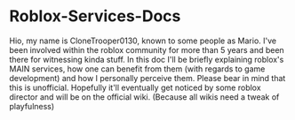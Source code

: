 # Roblox-Services-Docs

Hio, my name is CloneTrooper0130, known to some people as Mario. I've been involved within the roblox community for more than 5 years and been there for witnessing kinda stuff. 
In this doc I'll be briefly explaining roblox's MAIN services, how one can benefit from them (with regards to game development) and how I personally perceive them.
Please bear in mind that this is unofficial. Hopefully it'll eventually get noticed by some roblox director and will be on the official wiki. (Because all wikis need a tweak of playfulness)

